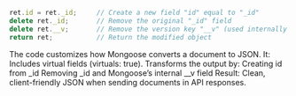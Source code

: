 ```javascript
ret.id = ret._id;     // Create a new field "id" equal to "_id"
delete ret._id;       // Remove the original "_id" field
delete ret.__v;       // Remove the version key "__v" (used internally by Mongoose)
return ret;           // Return the modified object
```
The code customizes how Mongoose converts a document to JSON. It: Includes virtual fields (virtuals: true). Transforms the output by: Creating id from _id Removing _id and Mongoose’s internal __v field Result: Clean, client-friendly JSON when sending documents in API responses.